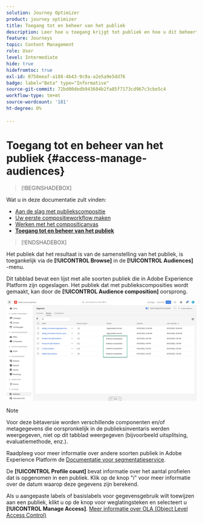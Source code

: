 ```yaml
---
solution: Journey Optimizer
product: journey optimizer
title: Toegang tot en beheer van het publiek
description: Leer hoe u toegang krijgt tot publiek en hoe u dit beheert
feature: Journeys
topic: Content Management
role: User
level: Intermediate
hide: true
hidefromtoc: true
exl-id: 0758eeaf-a188-4b43-9c9a-a2e5a9e5dd76
badge: label="Beta" type="Informative"
source-git-commit: 72bd00dedb943604b2fa85f7173cd967c3cbe5c4
workflow-type: tm+mt
source-wordcount: '181'
ht-degree: 0%

---
```


# Toegang tot en beheer van het publiek {#access-manage-audiences}

>[!BEGINSHADEBOX]

Wat u in deze documentatie zult vinden:

* [Aan de slag met publiekscompositie](get-started-audience-orchestration.md)
* [Uw eerste compositieworkflow maken](create-compositions.md)
* [Werken met het compositicanvas](composition-canvas.md)
* **[Toegang tot en beheer van het publiek](access-audiences.md)**

>[!ENDSHADEBOX]

Het publiek dat het resultaat is van de samenstelling van het publiek, is toegankelijk via de **[!UICONTROL Browse]** in de **[!UICONTROL Audiences]** -menu.

Dit tabblad bevat een lijst met alle soorten publiek die in Adobe Experience Platform zijn opgeslagen. Het publiek dat met publiekscomposities wordt gemaakt, kan door de **[!UICONTROL Audience composition]** oorsprong.

![](assets/audiences-list.png)

>[!NOTE]
>
>Voor deze bètaversie worden verschillende componenten en/of metagegevens die oorspronkelijk in de publieksinventaris werden weergegeven, niet op dit tabblad weergegeven (bijvoorbeeld uitsplitsing, evaluatiemethode, enz.).
>
>Raadpleeg voor meer informatie over andere soorten publiek in Adobe Experience Platform de [Documentatie voor segmentatieservice](https://experienceleague.adobe.com/docs/experience-platform/segmentation/ui/overview.html).

De **[!UICONTROL Profile count]** bevat informatie over het aantal profielen dat is opgenomen in een publiek. Klik op de knop &quot;i&quot; voor meer informatie over de datum waarop deze gegevens zijn berekend.

Als u aangepaste labels of basislabels voor gegevensgebruik wilt toewijzen aan een publiek, klikt u op de knop voor weglatingsteken en selecteert u **[!UICONTROL Manage Access]**. [Meer informatie over OLA (Object Level Access Control)](../administration/object-based-access.md)

<!--
-edit an audience?
-->
